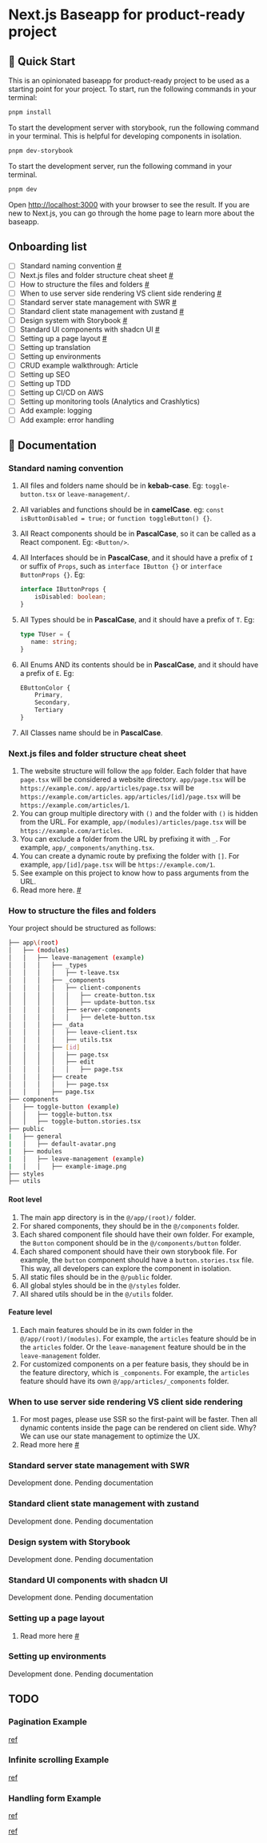 # Next.js Baseapp for product-ready project

## 🚀 Quick Start

This is an opinionated baseapp for product-ready project to be used as a starting point for your project. To start, run the following commands in your terminal:

```bash
pnpm install
```

To start the development server with storybook, run the following command in your terminal. This is helpful for developing components in isolation.

```bash
pnpm dev-storybook
```

To start the development server, run the following command in your terminal.

```bash
pnpm dev
```

Open [http://localhost:3000](http://localhost:3000) with your browser to see the result. If you are new to Next.js, you can go through the home page to learn more about the baseapp.

## Onboarding list

- [ ] Standard naming convention [#](#standard-naming-convention)
- [ ] Next.js files and folder structure cheat sheet [#](#nextjs-files-and-folder-structure-cheat-sheet)
- [ ] How to structure the files and folders [#](#how-to-structure-the-files-and-folders)
- [ ] When to use server side rendering VS client side rendering [#](#when-to-use-server-side-rendering-vs-client-side-rendering)
- [ ] Standard server state management with SWR [#](#standard-server-state-management-with-swr)
- [ ] Standard client state management with zustand [#](#standard-client-state-management-with-zustand)
- [ ] Design system with Storybook [#](#design-system-with-storybook)
- [ ] Standard UI components with shadcn UI [#](#standard-ui-components-with-shadcn-ui)
- [ ] Setting up a page layout [#](#setting-up-a-page-layout)
- [ ] Setting up translation
- [ ] Setting up environments
- [ ] CRUD example walkthrough: Article
- [ ] Setting up SEO
- [ ] Setting up TDD
- [ ] Setting up CI/CD on AWS
- [ ] Setting up monitoring tools (Analytics and Crashlytics)
- [ ] Add example: logging
- [ ] Add example: error handling

## 📖 Documentation

### Standard naming convention

1. All files and folders name should be in **kebab-case**. Eg: `toggle-button.tsx` or `leave-management/`.
2. All variables and functions should be in **camelCase**. eg: `const isButtonDisabled = true;` or `function toggleButton() {}`.
3. All React components should be in **PascalCase**, so it can be called as a React component. Eg: `<Button/>`.
4. All Interfaces should be in **PascalCase**, and it should have a prefix of `I` or suffix of `Props`, such as `interface IButton {}` or `interface ButtonProps {}`. Eg:

    ```ts
    interface IButtonProps {
        isDisabled: boolean;
    }
    ```

5. All Types should be in **PascalCase**, and it should have a prefix of `T`. Eg:

   ```ts
   type TUser = {
      name: string;
   }
   ```

6. All Enums AND its contents should be in **PascalCase**, and it should have a prefix of `E`. Eg:

    ```ts
    EButtonColor {
        Primary,
        Secondary,
        Tertiary
    }
    ```

7. All Classes name should be in **PascalCase**.

### Next.js files and folder structure cheat sheet

1. The website structure will follow the `app` folder. Each folder that have `page.tsx` will be considered a website directory.
`app/page.tsx` will be `https://example.com/`.
`app/articles/page.tsx` will be `https://example.com/articles`.
`app/articles/[id]/page.tsx` will be `https://example.com/articles/1`.
2. You can group multiple directory with `()` and the folder with `()` is hidden from the URL. For example, `app/(modules)/articles/page.tsx` will be `https://example.com/articles`.
3. You can exclude a folder from the URL by prefixing it with `_`. For example, `app/_components/anything.tsx`.
4. You can create a dynamic route by prefixing the folder with `[]`. For example, `app/[id]/page.tsx` will be `https://example.com/1`.
5. See example on this project to know how to pass arguments from the URL.
6. Read more here. [#](https://nextjs.org/docs/app/building-your-application/routing)

### How to structure the files and folders

Your project should be structured as follows:

```bash
├── app\(root)
│   ├── (modules)
│   │   ├── leave-management (example)
│   │   │   ├── _types
│   │   │   │   ├── t-leave.tsx
│   │   │   ├── _components
│   │   │   │   ├── client-components
│   │   │   │   │   ├── create-button.tsx
│   │   │   │   │   ├── update-button.tsx
│   │   │   │   ├── server-components
│   │   │   │   │   ├── delete-button.tsx
│   │   │   ├── _data
│   │   │   │   ├── leave-client.tsx
│   │   │   │   ├── utils.tsx
│   │   │   ├── [id]
│   │   │   │   ├── page.tsx
│   │   │   │   ├── edit
│   │   │   │   │   ├── page.tsx
│   │   │   ├── create
│   │   │   │   ├── page.tsx
│   │   │   ├── page.tsx
├── components
│   ├── toggle-button (example)
│   │   ├── toggle-button.tsx
│   │   ├── toggle-button.stories.tsx
├── public
|   ├── general
|   │   ├── default-avatar.png
|   ├── modules
|   │   ├── leave-management (example)
|   │   │   ├── example-image.png
├── styles
├── utils
```

#### Root level

1. The main app directory is in the `@/app/(root)/` folder.
2. For shared components, they should be in the `@/components` folder.
3. Each shared component file should have their own folder. For example, the `Button` component should be in the `@/components/button` folder.
4. Each shared component should have their own storybook file. For example, the `button` component should have a `button.stories.tsx` file. This way, all developers can explore the component in isolation.
5. All static files should be in the `@/public` folder.
6. All global styles should be in the `@/styles` folder.
7. All shared utils should be in the `@/utils` folder.

#### Feature level

1. Each main features should be in its own folder in the `@/app/(root)/(modules)`. For example, the `articles` feature should be in the `articles` folder. Or the `leave-management` feature should be in the `leave-management` folder.
2. For customized components on a per feature basis, they should be in the feature directory, which is `_components`. For example, the `articles` feature should have its own `@/app/articles/_components` folder.

### When to use server side rendering VS client side rendering

1. For most pages, please use SSR so the first-paint will be faster. Then all dynamic contents inside the page can be rendered on client side. Why? We can use our state management to optimize the UX.
2. Read more here [#](https://nextjs.org/docs/getting-started/react-essentials#server-components)

### Standard server state management with SWR

Development done. Pending documentation

### Standard client state management with zustand

Development done. Pending documentation

### Design system with Storybook

Development done. Pending documentation

### Standard UI components with shadcn UI

Development done. Pending documentation

### Setting up a page layout

1. Read more here [#](https://nextjs.org/docs/app/building-your-application/routing/pages-and-layouts)

### Setting up environments

Development done. Pending documentation
## TODO

### Pagination Example

[ref](https://swr.vercel.app/docs/pagination)

### Infinite scrolling Example

[ref](https://swr.vercel.app/examples/infinite-loading)

### Handling form Example

[ref](https://dev.to/hellodemola/handle-form-better-in-nextjs-with-react-hook-form-3o61)

[ref](https://tkdodo.eu/blog/react-query-and-forms)
